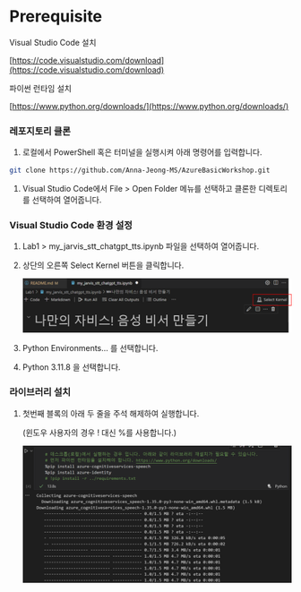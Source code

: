 # Prerequisite

Visual Studio Code 설치

[https://code.visualstudio.com/download](https://code.visualstudio.com/download)

파이썬 런타임 설치

[https://www.python.org/downloads/](https://www.python.org/downloads/)

### 레포지토리 클론

1. 로컬에서 PowerShell 혹은 터미널을 실행시켜 아래 명령어를 입력합니다.

```bash
git clone https://github.com/Anna-Jeong-MS/AzureBasicWorkshop.git
```

1. Visual Studio Code에서 File > Open Folder 메뉴를 선택하고 클론한 디렉토리를 선택하여 열어줍니다.

### Visual Studio Code 환경 설정

1. Lab1 > my_jarvis_stt_chatgpt_tts.ipynb 파일을 선택하여 열어줍니다.
2. 상단의 오른쪽 Select Kernel 버튼을 클릭합니다.
    
    ![Untitled](images/image1.png)
    
3. Python Environments… 를 선택합니다.
4. Python 3.11.8 을 선택합니다.

### 라이브러리 설치

1. 첫번째 블록의 아래 두 줄을 주석 해제하여 실행합니다.
    
    (윈도우 사용자의 경우 ! 대신 %를 사용합니다.)
    
    ![Untitled](images/image2.png)